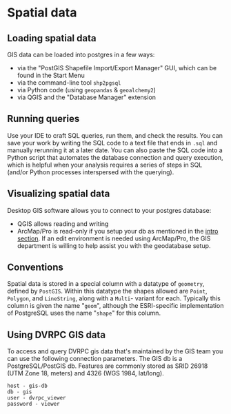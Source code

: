 # Spatial data

## Loading spatial data

GIS data can be loaded into postgres in a few ways:

- via the "PostGIS Shapefile Import/Export Manager" GUI, which can be found in the Start Menu
- via the command-line tool `shp2pgsql`
- via Python code (using `geopandas` & `geoalchemy2`)
- via QGIS and the "Database Manager" extension

## Running queries

Use your IDE to craft SQL queries, run them, and check the results. You can save your work by writing the SQL code to a text file that ends in `.sql` and manually rerunning it at a later date. You can also paste the SQL code into a Python script that automates the database connection and query execution, which is helpful when your analysis requires a series of steps in SQL (and/or Python processes interspersed with the querying).

## Visualizing spatial data

Desktop GIS software allows you to connect to your postgres database:

- QGIS allows reading and writing
- ArcMap/Pro is read-only if you setup your db as mentioned in the [intro section](intro.md).  If an edit environment is needed using ArcMap/Pro, the GIS department is willing to help assist you with the geodatabase setup.

## Conventions

Spatial data is stored in a special column with a datatype of `geometry`, defined by `PostGIS`. Within this datatype the shapes allowed are `Point`, `Polygon`, and `LineString`, along with a `Multi`- variant for each. Typically this column is given the name "`geom`", although the ESRI-specific implementation of PostgreSQL uses the name "`shape`" for this column.

## Using DVRPC GIS data
To access and query DVRPC gis data that's maintained by the GIS team you can use the following connection parameters.  The GIS db is a PostgreSQL/PostGIS db.  Features are commonly stored as SRID 26918 (UTM Zone 18, meters) and 4326 (WGS 1984, lat/long).

```
host - gis-db
db - gis
user - dvrpc_viewer
password - viewer
```
